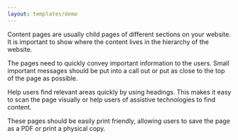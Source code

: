 ```yaml
---
layout: templates/demo
---
```

Content pages are usually child pages of different sections on your website. It is important to show where the content lives in the hierarchy of the website.

The pages need to quickly convey important information to the users. Small important messages should be put into a call out or put as close to the top of the page as possible.

Help users find relevant areas quickly by using headings. This makes it easy to scan the page visually or help users of assistive technologies to find content.

These pages should be easily print friendly, allowing users to save the page as a PDF or print a physical copy.
